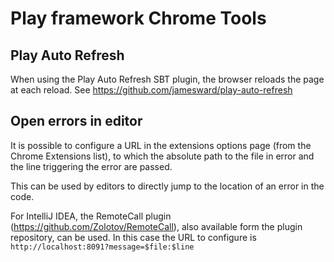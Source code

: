 # Play framework Chrome Tools

## Play Auto Refresh

When using the Play Auto Refresh SBT plugin, the browser reloads the page at each reload. See https://github.com/jamesward/play-auto-refresh

## Open errors in editor

It is possible to configure a URL in the extensions options page (from the Chrome Extensions list), to which the absolute path to the file in error and the line triggering the error are passed.

This can be used by editors to directly jump to the location of an error in the code.

For IntelliJ IDEA, the RemoteCall plugin (https://github.com/Zolotov/RemoteCall), also available form the plugin repository, can be used. In this case the URL to configure is `http://localhost:8091?message=$file:$line`